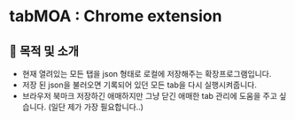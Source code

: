 # tabMOA : Chrome extension

## 🎯 목적 및 소개
* 현재 열려있는 모든 탭을 json 형태로 로컬에 저장해주는 확장프로그램입니다.  
* 저장 된 json을 불러오면 기록되어 있던 모든 tab을 다시 실행시켜줍니다.  
* 브라우저 북마크 저장하긴 애매하지만 그냥 닫긴 애매한 tab 관리에 도움을 주고 싶습니다. (일단 제가 가장 필요합니다..)
